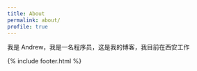 ```yaml
---
title: About
permalink: about/
profile: true
---
```


我是 Andrew，我是一名程序员，这是我的博客，我目前在西安工作

{% include footer.html %}